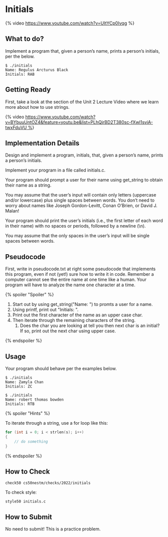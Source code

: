 # Initials

{% video https://www.youtube.com/watch?v=UItYCp0Ivqg %}

## What to do?

Implement a program that, given a person’s name, prints a person’s initials, per the below.

```
$ ./initials
Name: Regulus Arcturus Black
Initials: RAB
```

## Getting Ready

First, take a look at the section of the Unit 2 Lecture Video where we learn more about how to use strings.

{% video [https://www.youtube.com/watch?v=BYbuuUntOZ4&feature=youtu.be&list=PLhQjrBD2T380sc-fXwl1sviA-twxFduVU %](https://video.cs50.io/XmYnsO7iSI8?screen=5YGV1hcM_MY&start=5618)}


## Implementation Details

Design and implement a program, initials, that, given a person’s name, prints a person’s initials.

Implement your program in a file called initials.c.

Your program should prompt a user for their name using get_string to obtain their name as a string.

You may assume that the user’s input will contain only letters (uppercase and/or lowercase) plus single spaces between words. You don’t need to worry about names like Joseph Gordon-Levitt, Conan O’Brien, or David J. Malan!

Your program should print the user’s initials (i.e., the first letter of each word in their name) with no spaces or periods, followed by a newline (\n).

You may assume that the only spaces in the user’s input will be single spaces between words.

## Pseudocode

First, write in pseudocode.txt at right some pseudocode that implements this program, even if not (yet!) sure how to write it in code. Remember a computer cannot see the entire name at one time like a human. Your program will have to analyze the name one character at a time.

{% spoiler "Spoiler" %}

1. Start out by using get_string("Name: ") to promts a user for a name.
1. Using printf, print out "Initials: ". 
1. Print out the first character of the name as an upper case char.
1. Then iterate through the remaining characters of the string.
    1. Does the char you are looking at tell you then next char is an initial? If so, print out the next char using upper case.

{% endspoiler %}


## Usage

Your program should behave per the examples below. 

```
$ ./initials
Name: Zamyla Chan
Initials: ZC
```

```
$ ./initials
Name: robert thomas bowden
Initials: RTB
```

{% spoiler "Hints" %}

To iterate through a string, use a for loop like this:

```c
for (int i = 0; i < strlen(s); i++)
{
    // do something
}
```

{% endspoiler %}

## How to Check

```
check50 cs50nestm/checks/2022/initials
```

To check style:

```
style50 initials.c
```

## How to Submit

No need to submit! This is a practice problem. 
